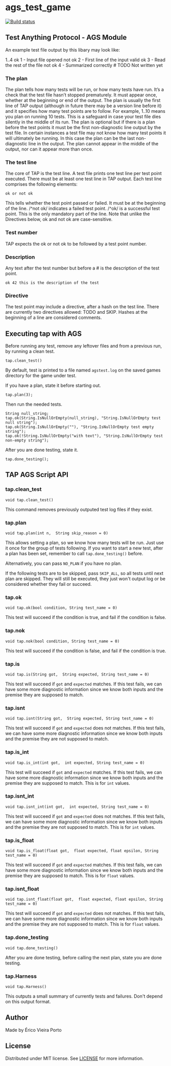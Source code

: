 # ags_test_game

[![Build status](https://ci.appveyor.com/api/projects/status/2qakyfoixd50r78g?svg=true)](https://ci.appveyor.com/project/ericoporto/ags-test-game)

## Test Anything Protocol - AGS Module

An example test file output by this libary may look like:
   
   1..4
   ok 1 - Input file opened
   not ok 2 - First line of the input valid
   ok 3 - Read the rest of the file
   not ok 4 - Summarized correctly # TODO Not written yet

### The plan
The plan tells how many tests will be run, or how many tests have run. 
It’s a check that the test file hasn’t stopped prematurely. It must appear 
once, whether at the beginning or end of the output. The plan is usually the 
first line of TAP output (although in future there may be a version line 
before it) and it specifies how many test points are to follow. 
For example, 
    1..10
means you plan on running 10 tests. This is a safeguard in case your test 
file dies silently in the middle of its run. The plan is optional but if 
there is a plan before the test points it must be the first non-diagnostic 
line output by the test file. In certain instances a test file may not know 
how many test points it will ultimately be running. In this case the plan can 
be the last non-diagnostic line in the output. The plan cannot appear in the 
middle of the output, nor can it appear more than once.

### The test line
The core of TAP is the test line. A test file prints one test line per test 
point executed. There must be at least one test line in TAP output. Each test 
line comprises the following elements:

    ok or not ok
This tells whether the test point passed or failed. It must be at the 
beginning of the line. /^not ok/ indicates a failed test point. /^ok/ is a 
successful test point. This is the only mandatory part of the line. Note that
unlike the Directives below, ok and not ok are case-sensitive.

### Test number
TAP expects the ok or not ok to be followed by a test point number. 

### Description
Any text after the test number but before a # is the description of the test 
point.

    ok 42 this is the description of the test

### Directive
The test point may include a directive, after a hash on the test line. 
There are currently two directives allowed: TODO and SKIP. Hashes at the 
beginning of a line are considered comments.

## Executing tap with AGS

Before running any test, remove any leftover files and from a previous run, by
running a clean test.

    tap.clean_test()

By default, test is printed to a file named `agstest.log` on the saved games
directory for the game under test.

If you have a plan, state it before starting out.

    tap.plan(3);

Then run the needed tests.

    String null_string;
    tap.ok(String.IsNullOrEmpty(null_string), "String.IsNullOrEmpty test null string");
    tap.ok(String.IsNullOrEmpty(""), "String.IsNullOrEmpty test empty string");
    tap.ok(!String.IsNullOrEmpty("with text"), "String.IsNullOrEmpty test non-empty string");

After you are done testing, state it.

    tap.done_testing();

## TAP AGS Script API

### tap.clean_test
    void tap.clean_test()

This command removes previously outputed test log files if they exist. 

### tap.plan
    void tap.plan(int n,  String skip_reason = 0)

This allows setting a plan, so we know how many tests will be run. Just use it
once for the group of tests following. If you want to start a new test, after
a plan has been set, remember to call `tap.done_testing()` before.

Alternatively, you can pass `NO_PLAN` if you have no plan.

If the following tests are to be skipped, pass `SKIP_ALL`, so all tests until
next plan are skipped. They will still be executed, they just won't output log 
or be considered whether they fail or succeed.

### tap.ok
    void tap.ok(bool condition, String test_name = 0)

This test will succeed if the condition is true, and fail if the condition is 
false.

### tap.nok
    void tap.nok(bool condition, String test_name = 0)

This test will succeed if the condition is false, and fail if the condition is 
true.

### tap.is
    void tap.is(String got,  String expected, String test_name = 0)

This test will succeed if `got` and `expected` matches. If this test fails,
we can have some more diagnostic information since we know both inputs and the
premise they are supposed to match.

### tap.isnt
    void tap.isnt(String got,  String expected, String test_name = 0)

This test will succeed if `got` and `expected` does not matches. If this test 
fails, we can have some more diagnostic information since we know both inputs 
and the premise they are not supposed to match.

### tap.is_int
    void tap.is_int(int got,  int expected, String test_name = 0)

This test will succeed if `got` and `expected` matches. If this test fails,
we can have some more diagnostic information since we know both inputs and the
premise they are supposed to match. This is for `int` values.

### tap.isnt_int
    void tap.isnt_int(int got,  int expected, String test_name = 0)

This test will succeed if `got` and `expected` does not matches. If this test 
fails, we can have some more diagnostic information since we know both inputs 
and the premise they are not supposed to match. This is for `int` values.

### tap.is_float
    void tap.is_float(float got,  float expected, float epsilon, String test_name = 0)

This test will succeed if `got` and `expected` matches. If this test fails,
we can have some more diagnostic information since we know both inputs and the
premise they are supposed to match. This is for `float` values.

### tap.isnt_float
    void tap.isnt_float(float got,  float expected, float epsilon, String test_name = 0)

This test will succeed if `got` and `expected` does not matches. If this test 
fails, we can have some more diagnostic information since we know both inputs 
and the premise they are not supposed to match. This is for `float` values.

### tap.done_testing
    void tap.done_testing()

After you are done testing, before calling the next plan, state you are done
testing.

### tap.Harness
    void tap.Harness()

This outputs a small summary of currently tests and failures. Don't depend on
this output format.


## Author

Made by Érico Vieira Porto


## License

Distributed under MIT license. See [LICENSE](https://github.com/ericoporto/ags_test_game/blob/master/LICENSE) for more information.


